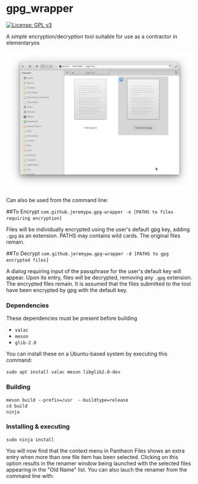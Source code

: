 # gpg_wrapper
[![License: GPL v3](https://img.shields.io/badge/License-GPL%20v3-blue.svg)](http://www.gnu.org/licenses/gpl-3.0)

A *simple* encryption/decryption tool suitable for use as a contractor in elementaryos

![Screenshot](/data/screenshots/Decrypt.png?raw=true "Encrypt and Decrypt context menu options")

Can also be used from the command line:

##To Encrypt
`com.github.jeremypw.gpg-wrapper -e [PATHS to files requiring encryption]`

Files will be individually encrypted using the user's default gpg key, adding `.gpg` as an extension.
PATHS may contains wild cards. The original files remain.

##To Decrypt
`com.github.jeremypw.gpg-wrapper -d [PATHS to gpg encrypted files]`

A dialog requiring input of the passphrase for the user's default key will appear. Upon its entry, files
will be decrypted, removing any `.gpg` extension. The encrypted files remain.  It is assumed that the files
submitted to the tool have been encrypted by gpg with the default key.

### Dependencies
These dependencies must be present before building
 - `valac`
 - `meson`
 - `glib-2.0`

 You can install these on a Ubuntu-based system by executing this command:

 `sudo apt install valac meson libglib2.0-dev`

### Building
```
meson build --prefix=/usr  --buildtype=release
cd build
ninja
```

### Installing & executing
```
sudo ninja install
```

You will now find that the context menu in Pantheon Files shows an extra entry when more than one file item
has been selected. Clicking on this option results in the renamer window being launched with the selected files
appearing in the "Old Name" list.  You can also lauch the renamer from the command line with:
```